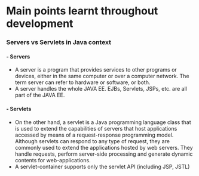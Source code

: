 # Main points learnt throughout development

### Servers vs Servlets in Java context

#### - Servers
- A server is a program that provides services to other programs or devices, either in the same computer or over a computer network. The term server can refer to hardware or software, or both.
- A server handles the whole JAVA EE. EJBs, Servlets, JSPs, etc. are all part of the JAVA EE.

#### - Servlets 
- On the other hand, a servlet is a Java programming language class that is used to extend the capabilities of servers that host applications accessed by means of a request-response programming model. Although servlets can respond to any type of request, they are commonly used to extend the applications hosted by web servers. They handle requests, perform server-side processing and generate dynamic contents for web-applications.
- A servlet-container supports only the servlet API (including JSP, JSTL)
